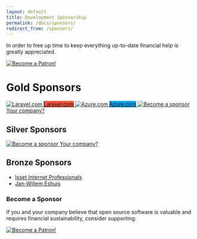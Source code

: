 ```yaml
---
layout: default
title: Development Sponsorship
permalink: /docs/sponsors/
redirect_from: /sponsors/
---
```


In order to free up time to keep everything up-to-date financial help is greatly appreciated.

<a href="https://www.patreon.com/bePatron?u=8623643"><img src="/img/become_a_patron_button.png" alt="Become a Patron!" title="Become a Patron!"/></a>

# Gold Sponsors

<div class="flex my-6">
    <a target="_blank" href="https://laravel.com" class="flex-no-grow w-1/3 bg-white rounded shadow-md mr-4 overflow-hidden">
        <img src="/img/laravel.svg" class="w-full" alt="Laravel.com"/>
        <span style="background-color: #FB503B" class="text-center text-xl hidden sm:block py-4 bg-indigo-dark text-white bg-grey-lightest">Laravel.com</span>
    </a>
    <a target="_blank" href="https://azure.microsoft.com/free/?utm_source=flysystem&utm_medium=banner&utm_campaign=flysystem_sponsorship" class="flex-no-grow w-1/3 bg-white rounded shadow-md mr-4 overflow-hidden">
        <img src="/img/azure.svg" class="max-w-full m-6 sm:m-8" alt="Azure.com"/>
        <span style="background-color: #00a1f1;" class="text-center text-xl hidden sm:block py-4 bg-indigo-dark text-white bg-grey-lightest">Azure.com</span>
    </a>
    <a target="_blank" href="https://patreon.com/frankdejonge" class="flex-no-grow w-1/3 bg-white rounded shadow-md mr-4 overflow-hidden">
        <img src="/img/question.svg" class="max-w-full m-6 sm:m-8 opacity-50" alt="Become a sponsor"/>
        <span class="text-center text-xl hidden sm:block py-4 bg-indigo-light text-white bg-grey-lightest">Your company?</span>
    </a>
</div>

## Silver Sponsors

<div class="flex my-6">
    <a target="_blank" href="https://patreon.com/frankdejonge" class="flex-no-grow w-1/4 bg-white rounded shadow-md mr-4 overflow-hidden">
        <img src="/img/question.svg" class="max-w-full m-6 opacity-50" alt="Become a sponsor"/>
        <span class="text-center text-md hidden sm:block py-3 bg-indigo-light text-white bg-grey-lightest">Your company?</span>
    </a>
</div>

## Bronze Sponsors

<ul class="pt-4 text-lg">
    <li><a target="_blank" href="http://isset.nl/">Isset Internet Professionals</a></li>
    <li><a target="_blank" href="https://jwe.nl/">Jan-Willem Eshuis</a></li>
</ul>

### Become a Sponsor

If you and your company believe that open source software is valuable and requires
financial sustainability, consider supporting:

<a href="https://www.patreon.com/bePatron?u=8623643"><img src="/img/become_a_patron_button.png" alt="Become a Patron!" title="Become a Patron!"/></a>
